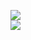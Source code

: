 [![](https://img.shields.io/badge/Made%20With-Github%20Spray-lightgrey.svg?style=for-the-badge&logo=github)](https://github.com/Annihil/github-spray#17847)  
[![](https://i.imgur.com/2DrTn0Z.gif)](https://github.com/Annihil/github-spray)